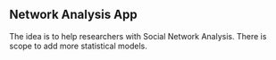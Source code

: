 ## Network Analysis App
The idea is to help researchers with Social Network Analysis. There is scope to add more statistical models.